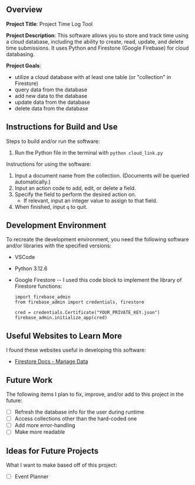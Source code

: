 ## Overview

**Project Title**:
Project Time Log Tool

**Project Description**:
This software allows you to store and track time using a cloud database, including the ability to create, read, update, and delete time submissions. It uses Python and Firestone (Google Firebase) for cloud databasing.

**Project Goals**:

- utilize a cloud database with at least one table (or "collection" in Firestore)
- query data from the database
- add new data to the database
- update data from the database
- delete data from the database

## Instructions for Build and Use

Steps to build and/or run the software:

1. Run the Python file in the terminal with `python cloud_link.py`

Instructions for using the software:

1. Input a document name from the collection. (Documents will be queried automatically.)
2. Input an action code to add, edit, or delete a field.
3. Specify the field to perform the desired action on.
   - If relevant, input an integer value to assign to that field.
4. When finished, input `q` to quit.

## Development Environment

To recreate the development environment, you need the following software and/or libraries with the specified versions:

- VSCode
- Python 3.12.6
- Google Firestore -- I used this code block to implement the library of Firestore functions:

  ```
  import firebase_admin
  from firebase_admin import credentials, firestore

  cred = credentials.Certificate("YOUR_PRIVATE_KEY.json")
  firebase_admin.initialize_app(cred)
  ```

## Useful Websites to Learn More

I found these websites useful in developing this software:

- [Firestore Docs - Manage Data](https://firebase.google.com/docs/firestore/manage-data/)

## Future Work

The following items I plan to fix, improve, and/or add to this project in the future:

- [ ] Refresh the database info for the user during runtime
- [ ] Access collections other than the hard-coded one
- [ ] Add more error-handling
- [ ] Make more readable

## Ideas for Future Projects

What I want to make based off of this project:

- [ ] Event Planner
